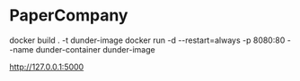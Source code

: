 # PaperCompany

docker build . -t dunder-image
docker run -d --restart=always -p 8080:80 --name dunder-container dunder-image

http://127.0.0.1:5000
